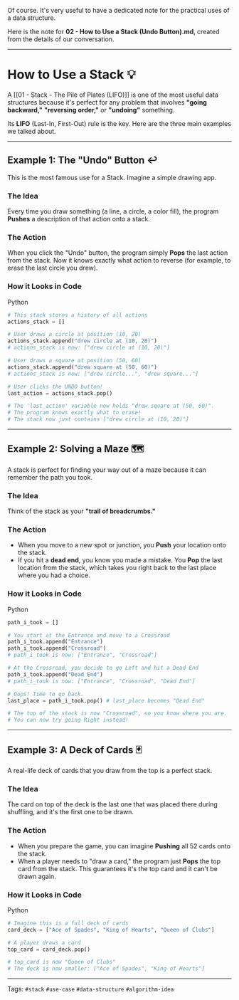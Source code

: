 Of course. It's very useful to have a dedicated note for the practical uses of a data structure.

Here is the note for **02 - How to Use a Stack (Undo Button).md**, created from the details of our conversation.

---

# How to Use a Stack 💡

A [[01 - Stack - The Pile of Plates (LIFO)]] is one of the most useful data structures because it's perfect for any problem that involves **"going backward,"** **"reversing order,"** or **"undoing"** something.

Its **LIFO** (Last-In, First-Out) rule is the key. Here are the three main examples we talked about.

---

## Example 1: The "Undo" Button ↩️

This is the most famous use for a Stack. Imagine a simple drawing app.

### The Idea

Every time you draw something (a line, a circle, a color fill), the program **Pushes** a description of that action onto a stack.

### The Action

When you click the "Undo" button, the program simply **Pops** the last action from the stack. Now it knows exactly what action to reverse (for example, to erase the last circle you drew).

### How it Looks in Code

Python

```Python
# This stack stores a history of all actions
actions_stack = []

# User draws a circle at position (10, 20)
actions_stack.append("drew circle at (10, 20)")
# actions_stack is now: ["drew circle at (10, 20)"]

# User draws a square at position (50, 60)
actions_stack.append("drew square at (50, 60)")
# actions_stack is now: ["drew circle...", "drew square..."]

# User clicks the UNDO button!
last_action = actions_stack.pop()

# The 'last_action' variable now holds "drew square at (50, 60)".
# The program knows exactly what to erase!
# The stack now just contains ["drew circle at (10, 20)"]
```

---

## Example 2: Solving a Maze 🗺️

A stack is perfect for finding your way out of a maze because it can remember the path you took.

### The Idea

Think of the stack as your **"trail of breadcrumbs."**

### The Action

- When you move to a new spot or junction, you **Push** your location onto the stack.
- If you hit a **dead end**, you know you made a mistake. You **Pop** the last location from the stack, which takes you right back to the last place where you had a choice.

### How it Looks in Code

Python

```Python
path_i_took = []

# You start at the Entrance and move to a Crossroad
path_i_took.append("Entrance")
path_i_took.append("Crossroad")
# path_i_took is now: ["Entrance", "Crossroad"]

# At the Crossroad, you decide to go Left and hit a Dead End
path_i_took.append("Dead End")
# path_i_took is now: ["Entrance", "Crossroad", "Dead End"]

# Oops! Time to go back.
last_place = path_i_took.pop() # last_place becomes "Dead End"

# The top of the stack is now "Crossroad", so you know where you are.
# You can now try going Right instead!
```

---

## Example 3: A Deck of Cards 🃏

A real-life deck of cards that you draw from the top is a perfect stack.

### The Idea

The card on top of the deck is the last one that was placed there during shuffling, and it's the first one to be drawn.

### The Action

- When you prepare the game, you can imagine **Pushing** all 52 cards onto the stack.
- When a player needs to "draw a card," the program just **Pops** the top card from the stack. This guarantees it's the top card and it can't be drawn again.

### How it Looks in Code

Python

```Python
# Imagine this is a full deck of cards
card_deck = ["Ace of Spades", "King of Hearts", "Queen of Clubs"]

# A player draws a card
top_card = card_deck.pop()

# top_card is now "Queen of Clubs"
# The deck is now smaller: ["Ace of Spades", "King of Hearts"]
```

---

Tags: `#stack` `#use-case` `#data-structure` `#algorithm-idea`